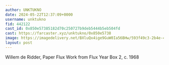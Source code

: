 ```yaml
---
author: UNKTUKNO
date: 2024-05-22T12:37:09+0000
username: unktukno
fid: 442122
cast_id: 0x850e57385182d70c250727b9deb5444b5eb504fd
cast: https://farcaster.xyz/unktukno/0x850e5738
image: https://imagedelivery.net/BXluQx4ige9GuW0Ia56BHw/593f49c3-2b4e-4d46-b16b-dd3382941c00/original
layout: post
---
```


Willem de Ridder, Paper Flux Work from Flux Year Box 2, c. 1968

<img src='https://imagedelivery.net/BXluQx4ige9GuW0Ia56BHw/593f49c3-2b4e-4d46-b16b-dd3382941c00/original' alt='' referrerpolicy='no-referrer'/>
